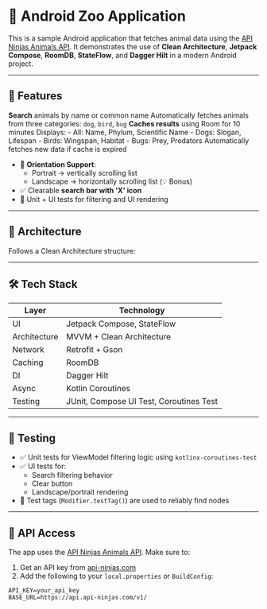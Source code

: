 # 🦁 Android Zoo Application

This is a sample Android application that fetches animal data using the [API Ninjas Animals API](https://api-ninjas.com/api/animals). It demonstrates the use of **Clean Architecture**, **Jetpack Compose**, **RoomDB**, **StateFlow**, and **Dagger Hilt** in a modern Android project.

---

## 📱 Features

**Search** animals by name or common name
Automatically fetches animals from three categories: `dog`, `bird`, `bug`
**Caches results** using Room for 10 minutes
Displays:
    - All: Name, Phylum, Scientific Name
    - Dogs: Slogan, Lifespan
    - Birds: Wingspan, Habitat
    - Bugs: Prey, Predators
Automatically fetches new data if cache is expired
- 🔁 **Orientation Support**:
    - Portrait → vertically scrolling list
    - Landscape → horizontally scrolling list (💡 Bonus)
- ✅ Clearable **search bar with 'X' icon**
- 🧪 Unit + UI tests for filtering and UI rendering

---

## 📐 Architecture

Follows a Clean Architecture structure:


---

## 🛠️ Tech Stack

| Layer | Technology |
|-------|------------|
| UI | Jetpack Compose, StateFlow |
| Architecture | MVVM + Clean Architecture |
| Network | Retrofit + Gson |
| Caching | RoomDB |
| DI | Dagger Hilt |
| Async | Kotlin Coroutines |
| Testing | JUnit, Compose UI Test, Coroutines Test |

---

## 🧪 Testing

- ✅ Unit tests for ViewModel filtering logic using `kotlinx-coroutines-test`
- ✅ UI tests for:
    - Search filtering behavior
    - Clear button
    - Landscape/portrait rendering
- 🧪 Test tags (`Modifier.testTag()`) are used to reliably find nodes

---

## 🔑 API Access

The app uses the [API Ninjas Animals API](https://api-ninjas.com/api/animals). Make sure to:

1. Get an API key from [api-ninjas.com](https://api-ninjas.com/)
2. Add the following to your `local.properties` or `BuildConfig`:

```properties
API_KEY=your_api_key
BASE_URL=https://api.api-ninjas.com/v1/
